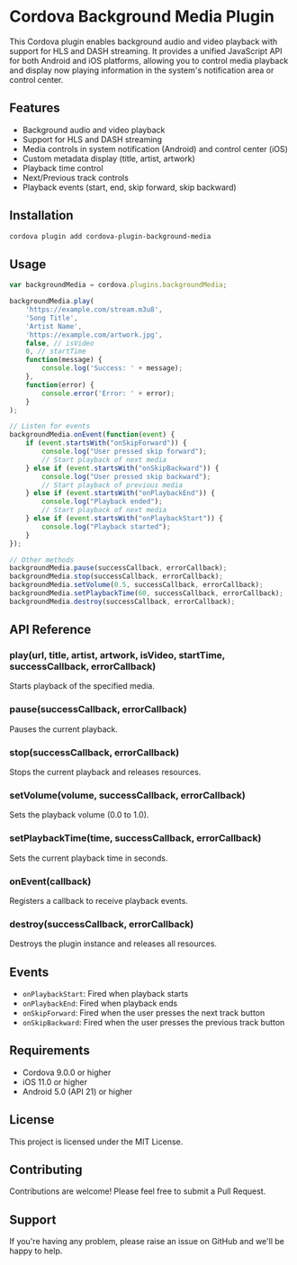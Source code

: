 # Cordova Background Media Plugin

This Cordova plugin enables background audio and video playback with support for HLS and DASH streaming. It provides a unified JavaScript API for both Android and iOS platforms, allowing you to control media playback and display now playing information in the system's notification area or control center.

## Features

- Background audio and video playback
- Support for HLS and DASH streaming
- Media controls in system notification (Android) and control center (iOS)
- Custom metadata display (title, artist, artwork)
- Playback time control
- Next/Previous track controls
- Playback events (start, end, skip forward, skip backward)

## Installation

```bash
cordova plugin add cordova-plugin-background-media
```

## Usage

```javascript
var backgroundMedia = cordova.plugins.backgroundMedia;

backgroundMedia.play(
    'https://example.com/stream.m3u8',
    'Song Title',
    'Artist Name',
    'https://example.com/artwork.jpg',
    false, // isVideo
    0, // startTime
    function(message) {
        console.log('Success: ' + message);
    },
    function(error) {
        console.error('Error: ' + error);
    }
);

// Listen for events
backgroundMedia.onEvent(function(event) {
    if (event.startsWith("onSkipForward")) {
        console.log("User pressed skip forward");
        // Start playback of next media
    } else if (event.startsWith("onSkipBackward")) {
        console.log("User pressed skip backward");
        // Start playback of previous media
    } else if (event.startsWith("onPlaybackEnd")) {
        console.log("Playback ended");
        // Start playback of next media
    } else if (event.startsWith("onPlaybackStart")) {
        console.log("Playback started");
    }
});

// Other methods
backgroundMedia.pause(successCallback, errorCallback);
backgroundMedia.stop(successCallback, errorCallback);
backgroundMedia.setVolume(0.5, successCallback, errorCallback);
backgroundMedia.setPlaybackTime(60, successCallback, errorCallback);
backgroundMedia.destroy(successCallback, errorCallback);
```

## API Reference

### play(url, title, artist, artwork, isVideo, startTime, successCallback, errorCallback)

Starts playback of the specified media.

### pause(successCallback, errorCallback)

Pauses the current playback.

### stop(successCallback, errorCallback)

Stops the current playback and releases resources.

### setVolume(volume, successCallback, errorCallback)

Sets the playback volume (0.0 to 1.0).

### setPlaybackTime(time, successCallback, errorCallback)

Sets the current playback time in seconds.

### onEvent(callback)

Registers a callback to receive playback events.

### destroy(successCallback, errorCallback)

Destroys the plugin instance and releases all resources.

## Events

- `onPlaybackStart`: Fired when playback starts
- `onPlaybackEnd`: Fired when playback ends
- `onSkipForward`: Fired when the user presses the next track button
- `onSkipBackward`: Fired when the user presses the previous track button


## Requirements

- Cordova 9.0.0 or higher
- iOS 11.0 or higher
- Android 5.0 (API 21) or higher

## License

This project is licensed under the MIT License.

## Contributing

Contributions are welcome! Please feel free to submit a Pull Request.

## Support

If you're having any problem, please raise an issue on GitHub and we'll be happy to help.